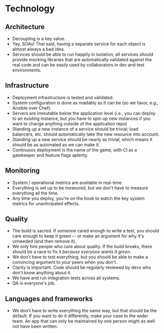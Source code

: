 # Technology

## Architecture
* Decoupling is a key value.
* Yay, SOAs! That said, having a separate service for each object is almost always a bad idea.
* Services should be able to run happily in isolation; all services should provide mocking libraries that are automatically validated against the real code and can be easily used by collaborators in dev and test environments.

## Infrastructure

* Deployment infrastructure is tested and validated.
* System configuration is done as readably as it can be (so we favor, e.g., Ansible over Chef).
* Servers are immutable below the application level (i.e., you can deploy to an existing instance, but you have to spin up new instances if you want to change anything outside of the application repo)
* Standing up a new instance of a service should be trivial; load balancers, etc. should automatically take the new resource into account.
* Standing up a new service should be nearly as trivial, which means it should be as automated as we can make it.
* Continuous deployment is the name of the game, with CI as a gatekeeper and feature flags aplenty.

## Monitoring

* System / operational metrics are available in real-time.
* Everything is set up to be measured, but we don't have to measure everything all the time.
* Any time you deploy, you're on the hook to watch the key system metrics for unanticipated effects.

## Quality

* The build is sacred. If someone cared enough to write a test, you should care enough to keep it green -- or make an argument for why it's unneeded (and then remove it).
* We only hire people who care about quality. If the build breaks, there should be a race to fix it *because everyone wants it green*.
* We don't have to test everything, but you should be able to make a convincing argument to your peers when you don't.
* Clarity is important. Code should be regularly reviewed by devs who don't know anything about it.
* We have and run integration tests across all systems.
* QA is everyone's job.

## Languages and frameworks

* We don't have to write everything the same way, but that should be the default. If you want to do it differently, make your case to the wider team. An app that can only be maintained by one person might as well not have been written.
